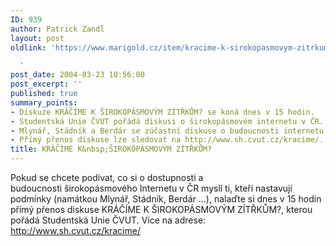 ```yaml
---
ID: 939
author: Patrick Zandl
layout: post
oldlink: 'https://www.marigold.cz/item/kracime-k-sirokopasmovym-zitrkum

  '
post_date: 2004-03-23 10:56:00
post_excerpt: ''
published: true
summary_points:
- Diskuze KRÁČÍME K ŠIROKOPÁSMOVÝM ZÍTŘKŮM? se koná dnes v 15 hodin.
- Studentská Unie ČVUT pořádá diskusi o širokopásmovém internetu v ČR.
- Mlynář, Stádník a Berdár se zúčastní diskuse o budoucnosti internetu.
- Přímý přenos diskuse lze sledovat na http://www.sh.cvut.cz/kracime/.
title: KRÁČÍME K&nbsp;ŠIROKOPÁSMOVÝM ZÍTŘKŮM?
---
```


<p>
Pokud se chcete podívat, co si o dostupnosti a budoucnosti&#160;širokopásmového Internetu v ČR myslí ti, kteří nastavují podmínky (namátkou Mlynář, Stádník, Berdár ...), nalaďte si dnes v 15 hodin přímý přenos diskuse KRÁČÍME K ŠIROKOPÁSMOVÝM ZÍTŘKŮM?, kterou pořádá Studentská Unie ČVUT. Více na adrese: <A href="http://www.sh.cvut.cz/kracime/">http://www.sh.cvut.cz/kracime/</A></p>

<p>
&#160;</p>